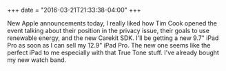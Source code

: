 +++
date = "2016-03-21T21:33:38-04:00"
+++

New Apple announcements today, I really liked how Tim Cook opened the event talking about their position in the privacy issue, their goals to use renewable energy, and the new Carekit SDK. I'll be getting a new 9.7" iPad Pro as soon as I can sell my 12.9" iPad Pro. The new one seems like the perfect iPad to me especially with that True Tone stuff. I've already bought my new watch band. 